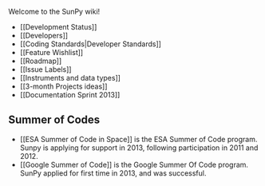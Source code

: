 Welcome to the SunPy wiki!

* [[Development Status]]
* [[Developers]]
* [[Coding Standards|Developer Standards]]
* [[Feature Wishlist]]
* [[Roadmap]]
* [[Issue Labels]]
* [[Instruments and data types]]
* [[3-month Projects ideas]]
* [[Documentation Sprint 2013]]

## Summer of Codes
* [[ESA Summer of Code in Space]] is the ESA Summer of Code program.  Sunpy is applying for support in 2013, following participation in 2011 and 2012. 
* [[Google Summer of Code]] is the Google Summer Of Code program.  SunPy applied for first time in 2013, and was successful.